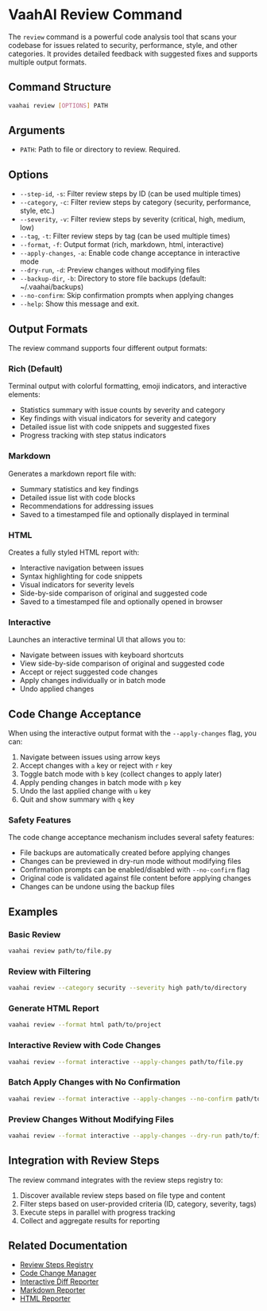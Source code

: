 # VaahAI Review Command

The `review` command is a powerful code analysis tool that scans your codebase for issues related to security, performance, style, and other categories. It provides detailed feedback with suggested fixes and supports multiple output formats.

## Command Structure

```bash
vaahai review [OPTIONS] PATH
```

## Arguments

- `PATH`: Path to file or directory to review. Required.

## Options

- `--step-id`, `-s`: Filter review steps by ID (can be used multiple times)
- `--category`, `-c`: Filter review steps by category (security, performance, style, etc.)
- `--severity`, `-v`: Filter review steps by severity (critical, high, medium, low)
- `--tag`, `-t`: Filter review steps by tag (can be used multiple times)
- `--format`, `-f`: Output format (rich, markdown, html, interactive)
- `--apply-changes`, `-a`: Enable code change acceptance in interactive mode
- `--dry-run`, `-d`: Preview changes without modifying files
- `--backup-dir`, `-b`: Directory to store file backups (default: ~/.vaahai/backups)
- `--no-confirm`: Skip confirmation prompts when applying changes
- `--help`: Show this message and exit.

## Output Formats

The review command supports four different output formats:

### Rich (Default)

Terminal output with colorful formatting, emoji indicators, and interactive elements:
- Statistics summary with issue counts by severity and category
- Key findings with visual indicators for severity and category
- Detailed issue list with code snippets and suggested fixes
- Progress tracking with step status indicators

### Markdown

Generates a markdown report file with:
- Summary statistics and key findings
- Detailed issue list with code blocks
- Recommendations for addressing issues
- Saved to a timestamped file and optionally displayed in terminal

### HTML

Creates a fully styled HTML report with:
- Interactive navigation between issues
- Syntax highlighting for code snippets
- Visual indicators for severity levels
- Side-by-side comparison of original and suggested code
- Saved to a timestamped file and optionally opened in browser

### Interactive

Launches an interactive terminal UI that allows you to:
- Navigate between issues with keyboard shortcuts
- View side-by-side comparison of original and suggested code
- Accept or reject suggested code changes
- Apply changes individually or in batch mode
- Undo applied changes

## Code Change Acceptance

When using the interactive output format with the `--apply-changes` flag, you can:

1. Navigate between issues using arrow keys
2. Accept changes with `a` key or reject with `r` key
3. Toggle batch mode with `b` key (collect changes to apply later)
4. Apply pending changes in batch mode with `p` key
5. Undo the last applied change with `u` key
6. Quit and show summary with `q` key

### Safety Features

The code change acceptance mechanism includes several safety features:

- File backups are automatically created before applying changes
- Changes can be previewed in dry-run mode without modifying files
- Confirmation prompts can be enabled/disabled with `--no-confirm` flag
- Original code is validated against file content before applying changes
- Changes can be undone using the backup files

## Examples

### Basic Review

```bash
vaahai review path/to/file.py
```

### Review with Filtering

```bash
vaahai review --category security --severity high path/to/directory
```

### Generate HTML Report

```bash
vaahai review --format html path/to/project
```

### Interactive Review with Code Changes

```bash
vaahai review --format interactive --apply-changes path/to/file.py
```

### Batch Apply Changes with No Confirmation

```bash
vaahai review --format interactive --apply-changes --no-confirm path/to/project
```

### Preview Changes Without Modifying Files

```bash
vaahai review --format interactive --apply-changes --dry-run path/to/file.py
```

## Integration with Review Steps

The review command integrates with the review steps registry to:

1. Discover available review steps based on file type and content
2. Filter steps based on user-provided criteria (ID, category, severity, tags)
3. Execute steps in parallel with progress tracking
4. Collect and aggregate results for reporting

## Related Documentation

- [Review Steps Registry](../review/steps_registry.md)
- [Code Change Manager](../utils/code_change_manager.md)
- [Interactive Diff Reporter](../reporting/interactive_diff_reporter.md)
- [Markdown Reporter](../reporting/markdown_reporter.md)
- [HTML Reporter](../reporting/html_reporter.md)

